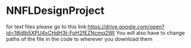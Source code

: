 # NNFLDesignProject
for text files please go to this link:https://drive.google.com/open?id=18ldlb5XPU4xCHdH3t-FoH2fEZNcmq2WI
You will also have to change paths of the file in the code to wherever you download them
